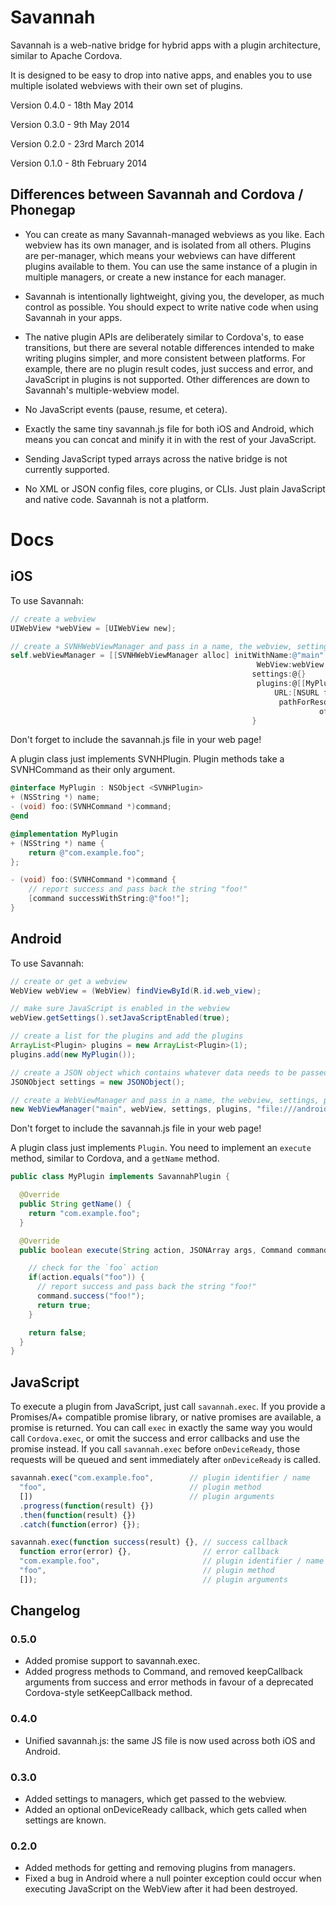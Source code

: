 Savannah
===================

Savannah is a web-native bridge for hybrid apps with a plugin architecture, similar to Apache Cordova.

It is designed to be easy to drop into native apps, and enables you to use multiple isolated webviews with their own set of plugins.

Version 0.4.0 - 18th May 2014

Version 0.3.0 - 9th May 2014

Version 0.2.0 - 23rd March 2014

Version 0.1.0 - 8th February 2014

## Differences between Savannah and Cordova / Phonegap

- You can create as many Savannah-managed webviews as you like. Each webview has its own manager, and is isolated from all others. Plugins are per-manager, which means your webviews can have different plugins available to them. You can use the same instance of a plugin in multiple managers, or create a new instance for each manager.

- Savannah is intentionally lightweight, giving you, the developer, as much control as possible. You should expect to write native code when using Savannah in your apps.

- The native plugin APIs are deliberately similar to Cordova's, to ease transitions, but there are several notable differences intended to make writing plugins simpler, and more consistent between platforms. For example, there are no plugin result codes, just success and error, and JavaScript in plugins is not supported. Other differences are down to Savannah's multiple-webview model.

- No JavaScript events (pause, resume, et cetera).

- Exactly the same tiny savannah.js file for both iOS and Android, which means you can concat and minify it in with the rest of your JavaScript.

- Sending JavaScript typed arrays across the native bridge is not currently supported.

- No XML or JSON config files, core plugins, or CLIs. Just plain JavaScript and native code. Savannah is not a platform.

Docs
===================

## iOS

To use Savannah:

```Objective-C
// create a webview
UIWebView *webView = [UIWebView new];

// create a SVNHWebViewManager and pass in a name, the webview, settings, plugins and the url to load into the webview
self.webViewManager = [[SVNHWebViewManager alloc] initWithName:@"main"
                                                       WebView:webView
                                                      settings:@{}
                                                       plugins:@[[MyPlugin new]]
                                                           URL:[NSURL fileURLWithPath:[[NSBundle mainBundle]
                                                            pathForResource:@"www/index"
                                                                     ofType:@"html"]]];
                                                      }
```

Don't forget to include the savannah.js file in your web page!


A plugin class just implements SVNHPlugin. Plugin methods take a SVNHCommand as their only argument.

```Objective-C
@interface MyPlugin : NSObject <SVNHPlugin>
+ (NSString *) name;
- (void) foo:(SVNHCommand *)command;
@end
```

```Objective-C
@implementation MyPlugin
+ (NSString *) name {
    return @"com.example.foo";
};

- (void) foo:(SVNHCommand *)command {
    // report success and pass back the string "foo!"
    [command successWithString:@"foo!"];
}
```


## Android

To use Savannah:

```Java
// create or get a webview
WebView webView = (WebView) findViewById(R.id.web_view);

// make sure JavaScript is enabled in the webview
webView.getSettings().setJavaScriptEnabled(true);

// create a list for the plugins and add the plugins
ArrayList<Plugin> plugins = new ArrayList<Plugin>(1);
plugins.add(new MyPlugin());

// create a JSON object which contains whatever data needs to be passed to the webview
JSONObject settings = new JSONObject();

// create a WebViewManager and pass in a name, the webview, settings, plugins and the url to load into the webview
new WebViewManager("main", webView, settings, plugins, "file:///android_asset/www/index.html");

```

Don't forget to include the savannah.js file in your web page!

A plugin class just implements `Plugin`. You need to implement an `execute` method, similar to Cordova, and a `getName` method.

```Java
public class MyPlugin implements SavannahPlugin {

  @Override
  public String getName() {
    return "com.example.foo";
  }

  @Override
  public boolean execute(String action, JSONArray args, Command command) {

    // check for the `foo` action
    if(action.equals("foo")) {
      // report success and pass back the string "foo!"
      command.success("foo!");
      return true;
    }

    return false;
  }
}
```


## JavaScript

To execute a plugin from JavaScript, just call `savannah.exec`. If you provide a Promises/A+ compatible promise library, or native promises are available, a promise is returned. You can call `exec` in exactly the same way you would call `Cordova.exec`, or omit the success and error callbacks and use the promise instead. If you call `savannah.exec` before `onDeviceReady`, those requests will be queued and sent immediately after `onDeviceReady` is called.

```JavaScript
savannah.exec("com.example.foo",        // plugin identifier / name
  "foo",                                // plugin method
  [])                                   // plugin arguments
  .progress(function(result) {})
  .then(function(result) {})
  .catch(function(error) {});
```

```JavaScript
savannah.exec(function success(result) {}, // success callback
  function error(error) {},                // error callback
  "com.example.foo",                       // plugin identifier / name
  "foo",                                   // plugin method
  []);                                     // plugin arguments
```


## Changelog
### 0.5.0
- Added promise support to savannah.exec.
- Added progress methods to Command, and removed keepCallback arguments from success and error methods in favour of a deprecated Cordova-style setKeepCallback method.

### 0.4.0
- Unified savannah.js: the same JS file is now used across both iOS and Android.

### 0.3.0
- Added settings to managers, which get passed to the webview.
- Added an optional onDeviceReady callback, which gets called when settings are known.

### 0.2.0
- Added methods for getting and removing plugins from managers.
- Fixed a bug in Android where a null pointer exception could occur when executing JavaScript on the WebView after it had been destroyed.